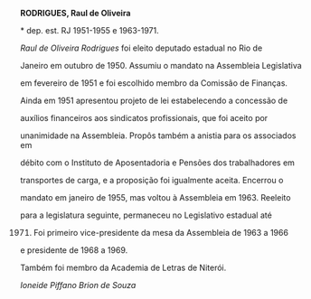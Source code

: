 **RODRIGUES, Raul de Oliveira**



\* dep. est. RJ 1951-1955 e 1963-1971.



*Raul de Oliveira Rodrigues* foi eleito deputado estadual no Rio de

Janeiro em outubro de 1950. Assumiu o mandato na Assembleia Legislativa

em fevereiro de 1951 e foi escolhido membro da Comissão de Finanças.

Ainda em 1951 apresentou projeto de lei estabelecendo a concessão de

auxílios financeiros aos sindicatos profissionais, que foi aceito por

unanimidade na Assembleia. Propôs também a anistia para os associados em

débito com o Instituto de Aposentadoria e Pensões dos trabalhadores em

transportes de carga, e a proposição foi igualmente aceita. Encerrou o

mandato em janeiro de 1955, mas voltou à Assembleia em 1963. Reeleito

para a legislatura seguinte, permaneceu no Legislativo estadual até

1971. Foi primeiro vice-presidente da mesa da Assembleia de 1963 a 1966

e presidente de 1968 a 1969.



Também foi membro da Academia de Letras de Niterói.



*Ioneide Piffano Brion de Souza*



